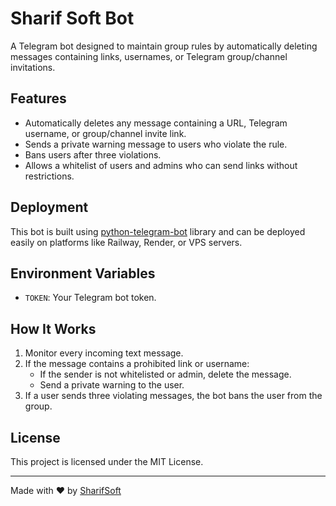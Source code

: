 # Sharif Soft Bot

A Telegram bot designed to maintain group rules by automatically deleting messages containing links, usernames, or Telegram group/channel invitations. 

## Features
- Automatically deletes any message containing a URL, Telegram username, or group/channel invite link.
- Sends a private warning message to users who violate the rule.
- Bans users after three violations.
- Allows a whitelist of users and admins who can send links without restrictions.

## Deployment
This bot is built using [python-telegram-bot](https://github.com/python-telegram-bot/python-telegram-bot) library and can be deployed easily on platforms like Railway, Render, or VPS servers.

## Environment Variables
- `TOKEN`: Your Telegram bot token.

## How It Works
1. Monitor every incoming text message.
2. If the message contains a prohibited link or username:
   - If the sender is not whitelisted or admin, delete the message.
   - Send a private warning to the user.
3. If a user sends three violating messages, the bot bans the user from the group.

## License
This project is licensed under the MIT License.

---

Made with ❤️ by [SharifSoft](https://sharifsoft.com)
